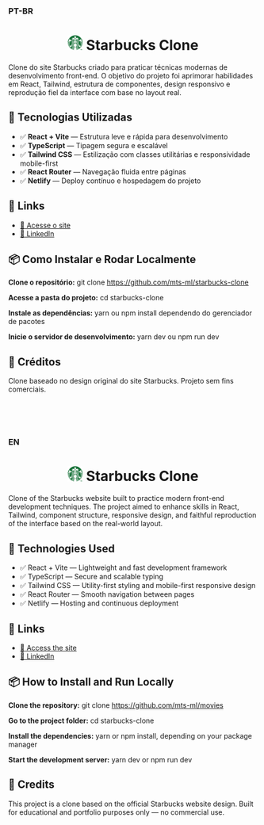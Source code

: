 ### PT-BR

<h1 align="center">
    <img src="./src/assets/images/favicon.svg" alt="Starbucks logo" width="30" />
    Starbucks Clone
</h1>

Clone do site Starbucks criado para praticar técnicas modernas de desenvolvimento front-end. O objetivo do projeto foi aprimorar habilidades em React, Tailwind, estrutura de componentes, design responsivo e reprodução fiel da interface com base no layout real.

## 🚀 Tecnologias Utilizadas

- ✅ **React + Vite** — Estrutura leve e rápida para desenvolvimento
- ✅ **TypeScript** — Tipagem segura e escalável
- ✅ **Tailwind CSS** — Estilização com classes utilitárias e responsividade mobile-first
- ✅ **React Router** — Navegação fluida entre páginas
- ✅ **Netlify** — Deploy contínuo e hospedagem do projeto

## 🔗 Links

- [🎥 Acesse o site](https://star-bucks-coffee.netlify.app/)
- [💼 LinkedIn](https://www.linkedin.com/in/mateus-lima-036790184/)

## 📦 Como Instalar e Rodar Localmente

**Clone o repositório:** git clone https://github.com/mts-ml/starbucks-clone<br>

**Acesse a pasta do projeto:** cd starbucks-clone

**Instale as dependências:** yarn ou npm install dependendo do gerenciador de pacotes

**Inicie o servidor de desenvolvimento:** yarn dev ou npm run dev

## 📝 Créditos

Clone baseado no design original do site Starbucks. Projeto sem fins comerciais.

<br><br><br>




### EN

<h1 align="center">
    <img src="./src/assets/images/favicon.svg" alt="Starbucks logo" width="30" />
    Starbucks Clone
</h1>

Clone of the Starbucks website built to practice modern front-end development techniques. The project aimed to enhance skills in React, Tailwind, component structure, responsive design, and faithful reproduction of the interface based on the real-world layout.

## 🚀 Technologies Used

- ✅ React + Vite — Lightweight and fast development framework
- ✅ TypeScript — Secure and scalable typing
- ✅ Tailwind CSS — Utility-first styling and mobile-first responsive design
- ✅ React Router — Smooth navigation between pages
- ✅ Netlify — Hosting and continuous deployment

## 🔗 Links

- [🎥 Access the site](https://star-bucks-coffee.netlify.app/)
- [💼 LinkedIn](https://www.linkedin.com/in/mateus-lima-036790184/)

## 📦 How to Install and Run Locally

**Clone the repository:** git clone https://github.com/mts-ml/movies<br>

**Go to the project folder:** cd starbucks-clone

**Install the dependencies:** yarn or npm install, depending on your package manager

**Start the development server:** yarn dev or npm run dev

## 📝 Credits

This project is a clone based on the official Starbucks website design. Built for educational and portfolio purposes only — no commercial use.
